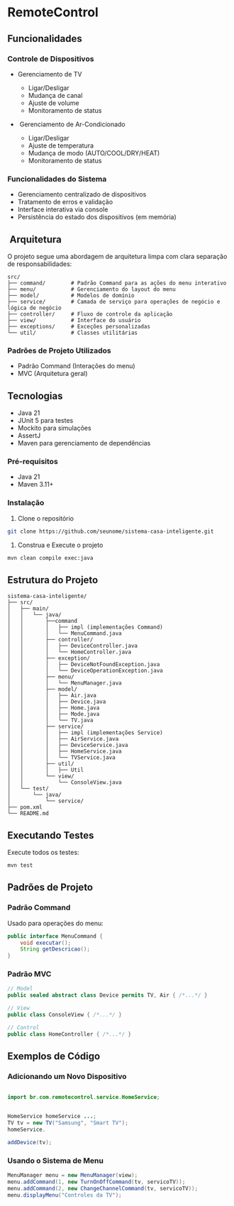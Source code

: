 #  RemoteControl

## Funcionalidades

### Controle de Dispositivos
-  Gerenciamento de TV
    - Ligar/Desligar
    - Mudança de canal
    - Ajuste de volume
    - Monitoramento de status

- ️ Gerenciamento de Ar-Condicionado
    - Ligar/Desligar
    - Ajuste de temperatura
    - Mudança de modo (AUTO/COOL/DRY/HEAT)
    - Monitoramento de status

### Funcionalidades do Sistema
- Gerenciamento centralizado de dispositivos
- Tratamento de erros e validação
- Interface interativa via console
- Persistência do estado dos dispositivos (em memória)

## ️ Arquitetura

O projeto segue uma abordagem de arquitetura limpa com clara separação de responsabilidades:

```
src/
├── command/        # Padrão Command para as ações do menu interativo
├── menu/           # Gerenciamento do layout do menu
├── model/          # Modelos de domínio
├── service/        # Camada de serviço para operações de negócio e lógica de negócio
├── controller/     # Fluxo de controle da aplicação
├── view/           # Interface do usuário
├── exceptions/     # Exceções personalizadas
└── util/           # Classes utilitárias
```

### Padrões de Projeto Utilizados
- Padrão Command (Interações do menu)
- MVC (Arquitetura geral)

##  Tecnologias

- Java 21
- JUnit 5 para testes
- Mockito para simulações
- AssertJ
- Maven para gerenciamento de dependências

### Pré-requisitos
- Java 21
- Maven 3.11+

### Instalação

1. Clone o repositório
```bash
git clone https://github.com/seunome/sistema-casa-inteligente.git
```

1. Construa e Execute o projeto
```bash
mvn clean compile exec:java
```

##  Estrutura do Projeto

```
sistema-casa-inteligente/
├── src/
│   ├── main/
│   │   └── java/
│   │       ├──command
│   │       │   ├── impl (implementações Command)
│   │       │   └── MenuCommand.java
│   │       ├── controller/
│   │       │   ├── DeviceController.java
│   │       │   └── HomeController.java
│   │       ├── exception/
│   │       │   ├── DeviceNotFoundException.java
│   │       │   └── DeviceOperationException.java
│   │       ├── menu/
│   │       │   └── MenuManager.java
│   │       ├── model/
│   │       │   ├── Air.java
│   │       │   ├── Device.java
│   │       │   ├── Home.java
│   │       │   ├── Mode.java
│   │       │   └── TV.java
│   │       ├── service/
│   │       │   ├── impl (implementações Service)
│   │       │   ├── AirService.java
│   │       │   ├── DeviceService.java
│   │       │   ├── HomeService.java
│   │       │   └── TVService.java
│   │       ├── util/
│   │       │   ├── Util
│   │       └── view/
│   │           └── ConsoleView.java
│   └── test/
│       └── java/
│           └── service/
├── pom.xml
└── README.md
```

##  Executando Testes

Execute todos os testes:
```bash
mvn test
```

## Padrões de Projeto

### Padrão Command
Usado para operações do menu:
```java
public interface MenuCommand {
    void executar();
    String getDescricao();
}
```

### Padrão MVC
```java
// Model
public sealed abstract class Device permits TV, Air { /*...*/ }

// View
public class ConsoleView { /*...*/ }

// Control
public class HomeController { /*...*/ }
```

## Exemplos de Código

### Adicionando um Novo Dispositivo

```java

import br.com.remotecontrol.service.HomeService;


HomeService homeService ...;
TV tv = new TV("Samsung", "Smart TV");
homeService.

addDevice(tv);

```

### Usando o Sistema de Menu
```java
MenuManager menu = new MenuManager(view);
menu.addCommand(1, new TurnOnOffCommand(tv, servicoTV));
menu.addCommand(2, new ChangeChannelCommand(tv, servicoTV));
menu.displayMenu("Controles da TV");
```
